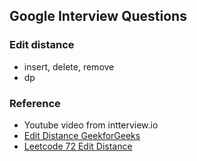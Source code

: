 ## Google Interview Questions

### Edit distance
- insert, delete, remove
- dp

### Reference
- Youtube video from intterview.io
- [Edit Distance GeekforGeeks](https://www.geeksforgeeks.org/edit-distance-dp-5/)
- [Leetcode 72 Edit Distance](https://leetcode.com/problems/edit-distance/)

